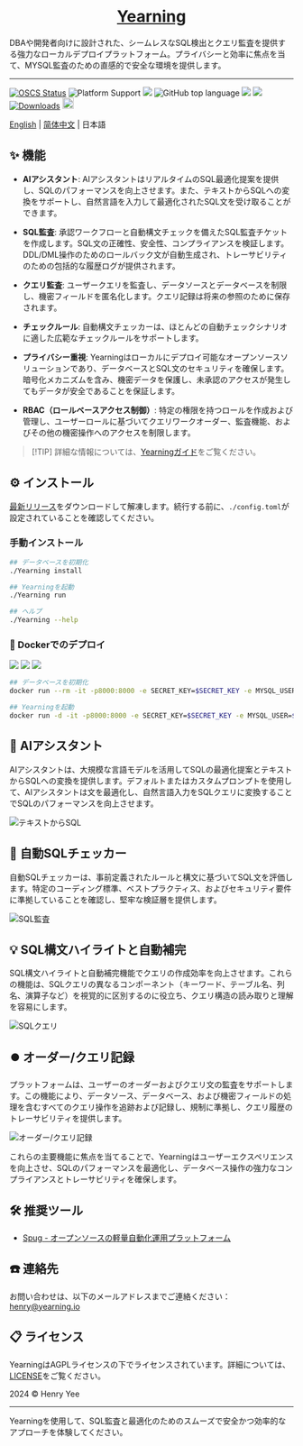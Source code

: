 <div align="center">

<h1 style="border-bottom: none">
    <b><a href="https://next.yearning.io">Yearning</a></b><br />
</h1>
</div>

DBAや開発者向けに設計された、シームレスなSQL検出とクエリ監査を提供する強力なローカルデプロイプラットフォーム。プライバシーと効率に焦点を当て、MYSQL監査のための直感的で安全な環境を提供します。

---
[![OSCS Status](https://www.oscs1024.com/platform/badge/cookieY/Yearning.svg?size=small)](https://www.murphysec.com/dr/nDuoncnUbuFMdrZsh7)
![Platform Support](https://img.shields.io/badge/-x86_x64%20ARM%20Supports%20%E2%86%92-rgb(84,56,255)?style=flat-square&logoColor=white&logo=linux)
[![][github-license-shield]][github-license-link]
![GitHub top language](https://img.shields.io/github/languages/top/cookieY/Yearning?color=369eff&label=golang&labelColor=black&logo=golang&logoColor=white&style=flat-square)
[![][github-forks-shield]][github-forks-link]
[![][github-stars-shield]][github-stars-link]
[![Downloads](https://img.shields.io/github/downloads/cookieY/Yearning/total?labelColor=black&logo=download&logoColor=white&style=flat-square)](https://github.com/cookieY/Yearning/releases/latest)
[<img src="https://api.gitsponsors.com/api/badge/img?id=107417113" height="20">](https://api.gitsponsors.com/api/badge/link?p=d/F0Db/twPG+6OzJf1gggUy+f6M3CRCL2PGmI+Q/hI80KtxSQKK5f3Ec8xLanykph/60I77/SxLEkbof7Gbcetd284mOutYXz7R2BlAhNuF7GdZLrTrC7oVSTxkC9cX3WzhY1pHrAeakGpuNLaoovA==)

[English](README.md) | [简体中文](README.zh-CN.md) | 日本語

## ✨ 機能

- **AIアシスタント**: AIアシスタントはリアルタイムのSQL最適化提案を提供し、SQLのパフォーマンスを向上させます。また、テキストからSQLへの変換をサポートし、自然言語を入力して最適化されたSQL文を受け取ることができます。
  
- **SQL監査**: 承認ワークフローと自動構文チェックを備えたSQL監査チケットを作成します。SQL文の正確性、安全性、コンプライアンスを検証します。DDL/DML操作のためのロールバック文が自動生成され、トレーサビリティのための包括的な履歴ログが提供されます。

- **クエリ監査**: ユーザークエリを監査し、データソースとデータベースを制限し、機密フィールドを匿名化します。クエリ記録は将来の参照のために保存されます。

- **チェックルール**: 自動構文チェッカーは、ほとんどの自動チェックシナリオに適した広範なチェックルールをサポートします。

- **プライバシー重視**: Yearningはローカルにデプロイ可能なオープンソースソリューションであり、データベースとSQL文のセキュリティを確保します。暗号化メカニズムを含み、機密データを保護し、未承認のアクセスが発生してもデータが安全であることを保証します。

- **RBAC（ロールベースアクセス制御）**: 特定の権限を持つロールを作成および管理し、ユーザーロールに基づいてクエリワークオーダー、監査機能、およびその他の機密操作へのアクセスを制限します。

> \[!TIP]
> 詳細な情報については、[Yearningガイド](https://next.yearning.io)をご覧ください。

## ⚙️ インストール

[最新リリース](https://github.com/cookieY/Yearning/releases/latest)をダウンロードして解凍します。続行する前に、`./config.toml`が設定されていることを確認してください。

### 手動インストール

```bash
## データベースを初期化
./Yearning install

## Yearningを起動
./Yearning run

## ヘルプ
./Yearning --help
```

### 🚀 Dockerでのデプロイ
[![][docker-release-shield]][docker-release-link]
[![][docker-size-shield]][docker-size-link]
[![][docker-pulls-shield]][docker-pulls-link]
```bash
## データベースを初期化
docker run --rm -it -p8000:8000 -e SECRET_KEY=$SECRET_KEY -e MYSQL_USER=$MYSQL_USER -e MYSQL_ADDR=$MYSQL_ADDR -e MYSQL_PASSWORD=$MYSQL_PASSWORD -e MYSQL_DB=$Yearning_DB -e Y_LANG=ja_JP yeelabs/yearning "/opt/Yearning install"

## Yearningを起動
docker run -d -it -p8000:8000 -e SECRET_KEY=$SECRET_KEY -e MYSQL_USER=$MYSQL_USER -e MYSQL_ADDR=$MYSQL_ADDR -e MYSQL_PASSWORD=$MYSQL_PASSWORD -e MYSQL_DB=$Yearning_DB -e Y_LANG=ja_JP yeelabs/yearning
```
## 🤖 AIアシスタント

AIアシスタントは、大規模な言語モデルを活用してSQLの最適化提案とテキストからSQLへの変換を提供します。デフォルトまたはカスタムプロンプトを使用して、AIアシスタントは文を最適化し、自然言語入力をSQLクエリに変換することでSQLのパフォーマンスを向上させます。

![テキストからSQL](img/text2sql.jpg)

## 🔖 自動SQLチェッカー

自動SQLチェッカーは、事前定義されたルールと構文に基づいてSQL文を評価します。特定のコーディング標準、ベストプラクティス、およびセキュリティ要件に準拠していることを確認し、堅牢な検証層を提供します。

![SQL監査](img/audit.png)

## 💡 SQL構文ハイライトと自動補完

SQL構文ハイライトと自動補完機能でクエリの作成効率を向上させます。これらの機能は、SQLクエリの異なるコンポーネント（キーワード、テーブル名、列名、演算子など）を視覚的に区別するのに役立ち、クエリ構造の読み取りと理解を容易にします。

![SQLクエリ](img/query.png)

## ⏺️ オーダー/クエリ記録

プラットフォームは、ユーザーのオーダーおよびクエリ文の監査をサポートします。この機能により、データソース、データベース、および機密フィールドの処理を含むすべてのクエリ操作を追跡および記録し、規制に準拠し、クエリ履歴のトレーサビリティを提供します。

![オーダー/クエリ記録](img/record.png)

これらの主要機能に焦点を当てることで、Yearningはユーザーエクスペリエンスを向上させ、SQLのパフォーマンスを最適化し、データベース操作の強力なコンプライアンスとトレーサビリティを確保します。

## 🛠️ 推奨ツール

- [Spug - オープンソースの軽量自動化運用プラットフォーム](https://github.com/openspug/spug)

## ☎️ 連絡先

お問い合わせは、以下のメールアドレスまでご連絡ください：henry@yearning.io

## 📋 ライセンス

YearningはAGPLライセンスの下でライセンスされています。詳細については、[LICENSE](LICENSE)をご覧ください。

2024 © Henry Yee

---

Yearningを使用して、SQL監査と最適化のためのスムーズで安全かつ効率的なアプローチを体験してください。


[docker-pulls-link]: https://hub.docker.com/r/yeelabs/yearning
[docker-pulls-shield]: https://img.shields.io/docker/pulls/yeelabs/yearning?color=45cc11&labelColor=black&style=flat-square
[docker-release-link]: https://hub.docker.com/r/yeelabs/yearning
[docker-release-shield]: https://img.shields.io/docker/v/yeelabs/yearning?color=369eff&label=docker&labelColor=black&logo=docker&logoColor=white&style=flat-square
[docker-size-link]: https://hub.docker.com/r/yeelabs/yearning
[docker-size-shield]: https://img.shields.io/docker/image-size/yeelabs/yearning?color=369eff&labelColor=black&style=flat-square
[github-forks-shield]: https://img.shields.io/github/forks/cookieY/Yearning?color=8ae8ff&labelColor=black&style=flat-square
[github-forks-link]: https://github.com/cookieY/Yearning/network/members
[github-stars-link]: https://github.com/cookieY/Yearning/network/stargazers
[github-stars-shield]: https://img.shields.io/github/stars/cookieY/Yearning?color=ffcb47&labelColor=black&style=flat-square
[github-license-link]: https://github.com/cookieY/Yearning/blob/main/LICENSE
[github-license-shield]: https://img.shields.io/badge/AGPL%203.0-white?labelColor=black&style=flat-square
